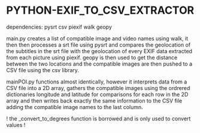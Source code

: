 # PYTHON-EXIF_TO_CSV_EXTRACTOR

dependencies:
pysrt
csv
piexif
walk
geopy

main.py creates a list of compatible image and video names using walk, it then then processes a srt file using pysrt and compares the geolocation of the subtitles in the srt file with the geolocation of every EXIF data extracted from each picture using piexif. geopy is then used to get the distance between the two locations and the compatible images are then pushed to a CSV file using the csv library.

mainPOI.py functions almost identically, however it interprets data from a CSV file into a 2D array, gathers the compatible images using the ordrered dictionaries longitude and latitude for comparisons for each row in the 2D array and then writes back exactly the same information to the CSV file adding the compatible image names to the last column.



! the _convert_to_degrees function is borrowed and is only used to convert values !
